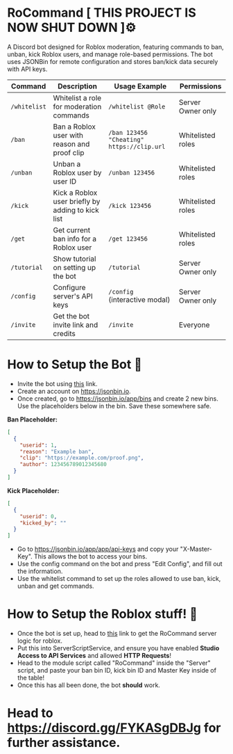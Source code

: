 
# RoCommand [ THIS PROJECT IS NOW SHUT DOWN ]⚙️

A Discord bot designed for Roblox moderation, featuring commands to ban, unban, kick Roblox users, and manage role-based permissions. The bot uses JSONBin for remote configuration and stores ban/kick data securely with API keys.

| Command      | Description                               | Usage Example                                               | Permissions                 |
|--------------|-------------------------------------------|-------------------------------------------------------------|-----------------------------|
| `/whitelist` | Whitelist a role for moderation commands | `/whitelist @Role`                                          | Server Owner only            |
| `/ban`       | Ban a Roblox user with reason and proof clip | `/ban 123456 "Cheating" https://clip.url`                  | Whitelisted roles           |
| `/unban`     | Unban a Roblox user by user ID            | `/unban 123456`                                             | Whitelisted roles           |
| `/kick`      | Kick a Roblox user briefly by adding to kick list | `/kick 123456`                                          | Whitelisted roles           |
| `/get`       | Get current ban info for a Roblox user    | `/get 123456`                                              | Whitelisted roles           |
| `/tutorial`  | Show tutorial on setting up the bot       | `/tutorial`                                                | Server Owner only            |
| `/config`    | Configure server's API keys                | `/config` (interactive modal)                              | Server Owner only            |
| `/invite`    | Get the bot invite link and credits        | `/invite`                                                 | Everyone                    |

# How to Setup the Bot 🔨

- Invite the bot using [this](https://discord.com/oauth2/authorize?client_id=1402372113175941210&permissions=2617502769&integration_type=0&scope=bot) link.
- Create an account on https://jsonbin.io.
- Once created, go to https://jsonbin.io/app/bins and create 2 new bins. Use the placeholders below in the bin. Save these somewhere safe.

**Ban Placeholder:**

```json
[
  {
    "userid": 1,
    "reason": "Example ban",
    "clip": "https://example.com/proof.png",
    "author": 123456789012345680
  }
]
```
**Kick Placeholder:**
```json
[
  {
    "userid": 0,
    "kicked_by": ""
  }
]
```
- Go to https://jsonbin.io/app/app/api-keys and copy your "X-Master-Key". This allows the bot to access your bins.
- Use the config command on the bot and press "Edit Config", and fill out the information. 
- Use the whitelist command to set up the roles allowed to use ban, kick, unban and get commands.

# How to Setup the Roblox stuff! 🔨
- Once the bot is set up, head to [this](https://create.roblox.com/store/asset/130010432442031/RoCommand) link to get the RoCommand server logic for roblox.
- Put this into ServerScriptService, and ensure you have enabled **Studio Access to API Services** and allowed **HTTP Requests**!
- Head to the module script called "RoCommand" inside the "Server" script, and paste your ban bin ID, kick bin ID and Master Key inside of the table! 
- Once this has all been done, the bot **should** work.

# Head to https://discord.gg/FYKASgDBJg for further assistance.
